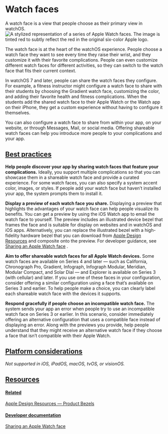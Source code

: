 Watch faces
===========

A watch face is a view that people choose as their primary view in watchOS.![A stylized representation of a series of Apple Watch faces. The image is tinted red to subtly reflect the red in the original six-color Apple logo.](https://docs-assets.developer.apple.com/published/bdf9c3962f71506a149c0ee448c2a0ad/components-faces-intro@2x.png)

The watch face is at the heart of the watchOS experience. People choose a watch face they want to see every time they raise their wrist, and they customize it with their favorite complications. People can even customize different watch faces for different activities, so they can switch to the watch face that fits their current context.

In watchOS 7 and later, people can share the watch faces they configure. For example, a fitness instructor might configure a watch face to share with their students by choosing the Gradient watch face, customizing the color, and adding their favorite health and fitness complications. When the students add the shared watch face to their Apple Watch or the Watch app on their iPhone, they get a custom experience without having to configure it themselves.

You can also configure a watch face to share from within your app, on your website, or through Messages, Mail, or social media. Offering shareable watch faces can help you introduce more people to your complications and your app.

[Best practices](/design/human-interface-guidelines/watch-faces#Best-practices)
-------------------------------------------------------------------------------

**Help people discover your app by sharing watch faces that feature your complications.** Ideally, you support multiple complications so that you can showcase them in a shareable watch face and provide a curated experience. For some watch faces, you can also specify a system accent color, images, or styles. If people add your watch face but haven’t installed your app, the system prompts them to install it.

**Display a preview of each watch face you share.** Displaying a preview that highlights the advantages of your watch face can help people visualize its benefits. You can get a preview by using the iOS Watch app to email the watch face to yourself. The preview includes an illustrated device bezel that frames the face and is suitable for display on websites and in watchOS and iOS apps. Alternatively, you can replace the illustrated bezel with a high-fidelity hardware bezel that you can download from [Apple Design Resources](https://developer.apple.com/design/resources/#product-bezels)
 and composite onto the preview. For developer guidance, see [Sharing an Apple Watch face](/documentation/clockkit/sharing_an_apple_watch_face)
.

**Aim to offer shareable watch faces for all Apple Watch devices.** Some watch faces are available on Series 4 and later — such as California, Chronograph Pro, Gradient, Infograph, Infograph Modular, Meridian, Modular Compact, and Solar Dial — and Explorer is available on Series 3 (with cellular) and later. If you use one of these faces in your configuration, consider offering a similar configuration using a face that’s available on Series 3 and earlier. To help people make a choice, you can clearly label each shareable watch face with the devices it supports.

**Respond gracefully if people choose an incompatible watch face.** The system sends your app an error when people try to use an incompatible watch face on Series 3 or earlier. In this scenario, consider immediately offering an alternative configuration that uses a compatible face instead of displaying an error. Along with the previews you provide, help people understand that they might receive an alternative watch face if they choose a face that isn’t compatible with their Apple Watch.

[Platform considerations](/design/human-interface-guidelines/watch-faces#Platform-considerations)
-------------------------------------------------------------------------------------------------

*Not supported in iOS, iPadOS, macOS, tvOS, or visionOS.*

[Resources](/design/human-interface-guidelines/watch-faces#Resources)
---------------------------------------------------------------------

#### [Related](/design/human-interface-guidelines/watch-faces#Related)

[Apple Design Resources — Product Bezels](https://developer.apple.com/design/resources/#product-bezels)


#### [Developer documentation](/design/human-interface-guidelines/watch-faces#Developer-documentation)

[Sharing an Apple Watch face](/documentation/clockkit/sharing_an_apple_watch_face)


